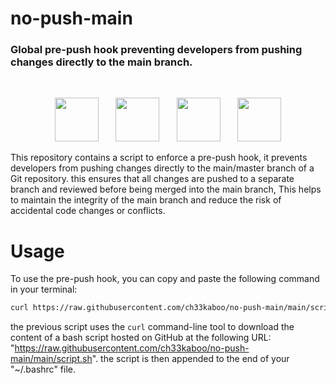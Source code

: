 # no-push-main

### Global pre-push hook preventing developers from pushing changes directly to the main branch.

<br>

<div align="center">

<img src="https://upload.wikimedia.org/wikipedia/commons/thumb/3/3f/Git_icon.svg/97px-Git_icon.svg.png?20220905010122" height="70" width="70"/> &nbsp;&nbsp;&nbsp;&nbsp;&nbsp;
<img src="https://external-content.duckduckgo.com/iu/?u=https%3A%2F%2Fwww.pngkey.com%2Fpng%2Ffull%2F178-1787243_github-icon-png.png&f=1&nofb=1&ipt=4af43bdb93a98c8c9614479af05cf886612863e0786d66282eac27ff59b43ac1&ipo=images" height="70" width="70"/> &nbsp;&nbsp;&nbsp;&nbsp;&nbsp;
<img src="https://cdn.worldvectorlogo.com/logos/gitlab.svg" height="70" width="70"/> &nbsp;&nbsp;&nbsp;&nbsp;&nbsp;
<img src="https://cdn-icons-png.flaticon.com/512/6125/6125001.png" height="70" width="70"/> 
</div>


This repository contains a script to enforce a pre-push hook, it prevents developers from pushing changes directly to the main/master branch of a Git repository. this ensures that all changes are pushed to a separate branch and reviewed before being merged into the main branch, This helps to maintain the integrity of the main branch and reduce the risk of accidental code changes or conflicts.

# Usage

To use the pre-push hook, you can copy and paste the following command in your terminal:

```sh
curl https://raw.githubusercontent.com/ch33kaboo/no-push-main/main/script.sh >> ~/.bashrc
```

the previous script uses the ```curl``` command-line tool to download the content of a bash script hosted on GitHub at the following URL: "https://raw.githubusercontent.com/ch33kaboo/no-push-main/main/script.sh". the script is then appended to the end of your      "~/.bashrc" file.
